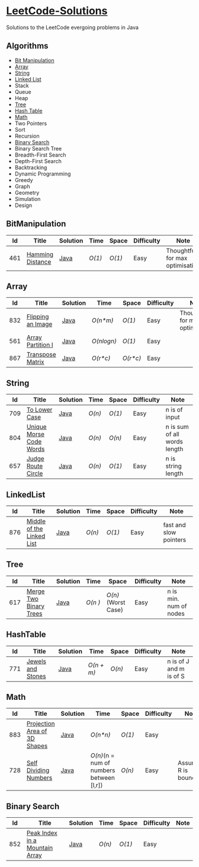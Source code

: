 # [LeetCode-Solutions](https://leetcode.com/problemset/algorithms/)

Solutions to the LeetCode evergoing problems in Java

## Algorithms
* [Bit Manipulation](https://github.com/architsingla13/LeetCode-Solutions#bitmanipulation)
* [Array](https://github.com/architsingla13/LeetCode-Solutions#array)
* [String](https://github.com/architsingla13/LeetCode-Solutions#string)
* [Linked List](https://github.com/architsingla13/LeetCode-Solutions#linkedlist)
* Stack
* Queue
* Heap
* [Tree](https://github.com/architsingla13/LeetCode-Solutions#tree)
* [Hash Table](https://github.com/architsingla13/LeetCode-Solutions#hashtable)
* [Math](https://github.com/architsingla13/LeetCode-Solutions#math)
* Two Pointers
* Sort
* Recursion
* [Binary Search](https://github.com/architsingla13/LeetCode-Solutions#binarysearch)
* Binary Search Tree
* Breadth-First Search
* Depth-First Search
* Backtracking
* Dynamic Programming
* Greedy
* Graph
* Geometry
* Simulation
* Design

## BitManipulation


|  Id  | Title           |  Solution       |  Time           | Space           | Difficulty    | Note|
|-----|---------------- | --------------- | --------------- | --------------- | ------------- |--------------|
|461| [Hamming Distance](https://leetcode.com/problems/hamming-distance/description/)      | [Java](./Algorithms/BitManipulation/HammingDistance.java)  | _O(1)_         | _O(1)_          | Easy         | Thoughtful for max optimisation |


## Array


|  Id  | Title           |  Solution       |  Time           | Space           | Difficulty    | Note|
|-----|---------------- | --------------- | --------------- | --------------- | ------------- |--------------|
|832| [Flipping an Image](https://leetcode.com/problems/flipping-an-image/description/)      | [Java](./Algorithms/Array/FlippingImage.java)  | _O(n*m)_         | _O(1)_          | Easy         | Thoughtful for max optimisation |
|561| [Array Partition I](https://leetcode.com/problems/array-partition-i/description/)      | [Java](./Algorithms/Array/ArrayPartition1.java)  | _O(nlogn)_         | _O(1)_          | Easy         |  |
|867| [Transpose Matrix](https://leetcode.com/problems/transpose-matrix/description/)      | [Java](./Algorithms/Array/Transpose.java)  | _O(r*c)_         | _O(r*c)_          | Easy         |  |


## String


|  Id  | Title           |  Solution       |  Time           | Space           | Difficulty    | Note|
|-----|---------------- | --------------- | --------------- | --------------- | ------------- |--------------|
|709| [To Lower Case ](https://leetcode.com/problems/to-lower-case/description/)      | [Java](./Algorithms/String/ToLowerCase.java)  | _O(n)_         | _O(1)_          | Easy         | n is of input|
|804| [Unique Morse Code Words](https://leetcode.com/problems/unique-morse-code-words/description/)      | [Java](./Algorithms/String/UniqueMorseCode.java)  | _O(n)_         | _O(n)_          | Easy         | n is sum of all words length|
|657| [Judge Route Circle](https://leetcode.com/problems/judge-route-circle/description/)      | [Java](./Algorithms/String/JudgeRouteCircle.java)  | _O(n)_         | _O(1)_          | Easy         | n is string length|


## LinkedList


|  Id  | Title           |  Solution       |  Time           | Space           | Difficulty    | Note|
|-----|---------------- | --------------- | --------------- | --------------- | ------------- |--------------|
|876| [Middle of the Linked List](https://leetcode.com/problems/middle-of-the-linked-list/description/)      | [Java](./Algorithms/LinkedList/MiddleNode.java)  | _O(n)_         | _O(1)_          | Easy         | fast and slow pointers |


## Tree


|  Id  | Title           |  Solution       |  Time           | Space           | Difficulty    | Note|
|-----|---------------- | --------------- | --------------- | --------------- | ------------- |--------------|
|617| [Merge Two Binary Trees](https://leetcode.com/problems/merge-two-binary-trees/description/)      | [Java](./Algorithms/Tree/MergeTwoBinaryTrees.java)  | _O(n )_         | _O(n)_(Worst Case)          | Easy         | n is min. num of nodes|



## HashTable


|  Id  | Title           |  Solution       |  Time           | Space           | Difficulty    | Note|
|-----|---------------- | --------------- | --------------- | --------------- | ------------- |--------------|
|771| [Jewels and Stones](https://leetcode.com/problems/jewels-and-stones/description/)      | [Java](./Algorithms/HashTable/JewelsAndStones.java)  | _O(n + m)_         | _O(n)_          | Easy         | n is of J and m is of S |


## Math


|  Id  | Title           |  Solution       |  Time           | Space           | Difficulty    | Note|
|-----|---------------- | --------------- | --------------- | --------------- | ------------- |--------------|
|883| [Projection Area of 3D Shapes](https://leetcode.com/problems/projection-area-of-3d-shapes/)      | [Java](./Algorithms/Math/Projection.java)  | _O(n*n)_         | _O(1)_          | Easy         |  |
|728| [Self Dividing Numbers](https://leetcode.com/problems/self-dividing-numbers/description/)      | [Java](./Algorithms/Math/Projection.java)  | _O(n)_(n = num of numbers between [l,r])         | _O(n)_          | Easy         | Assuming R is bounded |


## Binary Search


|  Id  | Title           |  Solution       |  Time           | Space           | Difficulty    | Note|
|-----|---------------- | --------------- | --------------- | --------------- | ------------- |--------------|
|852| [Peak Index in a Mountain Array](https://leetcode.com/problems/peak-index-in-a-mountain-array/description/)      | [Java](./Algorithms/BinarySearch/PeakMountain.java)  | _O(n)_         | _O(1)_          | Easy         |  |


